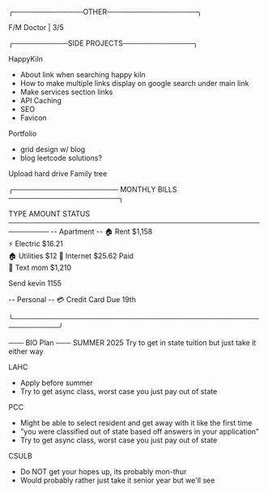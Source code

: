 ╭──────────────OTHER──────────────────╮

F/M 
Doctor | 3/5

╭───────────SIDE PROJECTS──────────────╮

HappyKiln
- About link when searching happy kiln
- How to make multiple links display on google search under main link
- Make services section links
- API Caching
- SEO
- Favicon

Portfolio 
- grid design w/ blog
- blog leetcode solutions?

Upload hard drive 
Family tree 






╭───────────────────── MONTHLY BILLS ──────────────────────╮

  TYPE                     AMOUNT                 STATUS
  ──────────────────────────────────────────────────────────
  -- Apartment --
  🏠 Rent                  $1,158                 
  ⚡ Electric              $16.21                 
  🏠 Utilities             $12 
  📌 Internet              $25.62                 Paid                 
  📱 Text mom              $1,210                 

Send kevin 1155

  -- Personal --
  💳 Credit Card     Due 19th

╰───────────────────────────────────────────────────────────╯





─── BIO Plan ───
SUMMER 2025
Try to get in state tuition but just take it either way

LAHC
- Apply before summer
- Try to get async class, worst case you just pay out of state

PCC
- Might be able to select resident and get away with it like the first time
- "you were classified out of state based off answers in your application"
- Try to get async class, worst case you just pay out of state

CSULB
- Do NOT get your hopes up, its probably mon-thur
- Would probably rather just take it senior year but we'll see

